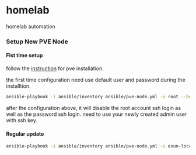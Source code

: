 # homelab
homelab automation

### Setup New PVE Node
#### Fist time setup
follow the [instruction](https://pve.proxmox.com/wiki/Installation) for pve
installation.

the first time configuration need use default user and password during the
installtion.
```bash
ansible-playbook -i ansible/inventory ansible/pve-node.yml -u root --become --ask-pass
```

after the configuration above, it will disable the root account ssh login as
well as the password ssh login. need to use your newly created admin user with
ssh key.

#### Regular update
```bash
ansible-playbook -i ansible/inventory ansible/pve-node.yml -u esun-local --become
```

